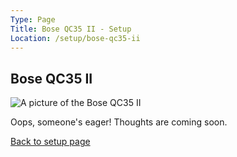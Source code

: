 ```yaml
---
Type: Page
Title: Bose QC35 II - Setup
Location: /setup/bose-qc35-ii
---
```


## Bose QC35 II

<div class="img-container-wide"> <img alt="A picture of the Bose QC35 II" src="https://assets.bose.com/content/dam/cloudassets/Bose_DAM/Web/consumer_electronics/global/products/headphones/qc35_ii/product_silo_images/qc35_ii_black_EC_hero.PNG/jcr:content/renditions/cq5dam.web.1280.1280.png"> </div>

Oops, someone's eager! Thoughts are coming soon.

[Back to setup page](/setup)